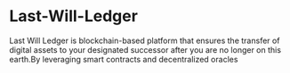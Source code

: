 # Last-Will-Ledger
Last Will Ledger is blockchain-based platform that ensures the transfer of digital assets to your designated successor after you are no longer on this earth.By leveraging smart contracts and decentralized oracles
